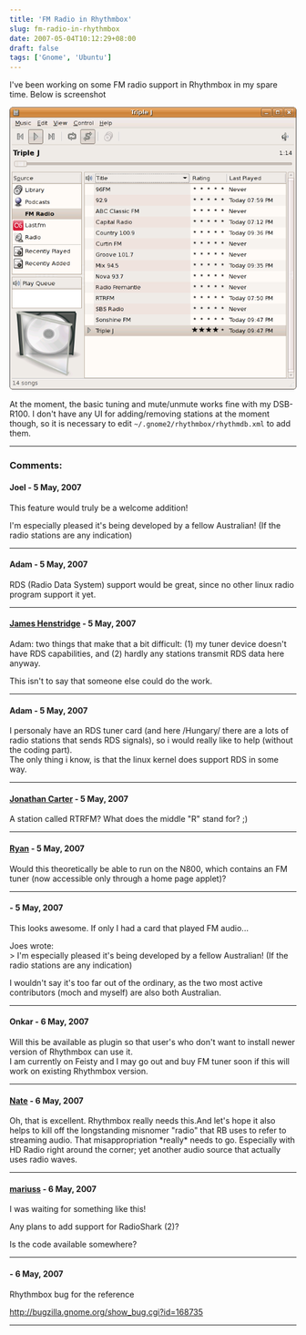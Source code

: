 ```yaml
---
title: 'FM Radio in Rhythmbox'
slug: fm-radio-in-rhythmbox
date: 2007-05-04T10:12:29+08:00
draft: false
tags: ['Gnome', 'Ubuntu']
---
```


I\'ve been working on some FM radio support in Rhythmbox in my spare
time. Below is screenshot

![](rhythmbox-fmradio.png)

At the moment, the basic tuning and mute/unmute works fine with my
DSB-R100. I don\'t have any UI for adding/removing stations at the
moment though, so it is necessary to edit
`~/.gnome2/rhythmbox/rhythmdb.xml` to add them.

---
### Comments:
#### Joel - <time datetime="2007-05-04 11:49:12">5 May, 2007</time>

This feature would truly be a welcome addition!

I\'m especially pleased it\'s being developed by a fellow Australian!
(If the radio stations are any indication)

---
#### Adam - <time datetime="2007-05-04 12:55:01">5 May, 2007</time>

RDS (Radio Data System) support would be great, since no other linux
radio program support it yet.

---
#### [James Henstridge](http://blogs.gnome.org/jamesh) - <time datetime="2007-05-04 14:19:53">5 May, 2007</time>

Adam: two things that make that a bit difficult: (1) my tuner device
doesn\'t have RDS capabilities, and (2) hardly any stations transmit RDS
data here anyway.

This isn\'t to say that someone else could do the work.

---
#### Adam - <time datetime="2007-05-04 14:32:49">5 May, 2007</time>

I personaly have an RDS tuner card (and here /Hungary/ there are a lots
of radio stations that sends RDS signals), so i would really like to
help (without the coding part).\
The only thing i know, is that the linux kernel does support RDS in some
way.

---
#### [Jonathan Carter](http://jonathancarter.co.za) - <time datetime="2007-05-04 16:13:32">5 May, 2007</time>

A station called RTRFM? What does the middle \"R\" stand for? ;)

---
#### [Ryan](http://www.cleardefinition.com/oss/abi/blog) - <time datetime="2007-05-04 16:24:34">5 May, 2007</time>

Would this theoretically be able to run on the N800, which contains an
FM tuner (now accessible only through a home page applet)?

---
####  - <time datetime="2007-05-04 21:34:12">5 May, 2007</time>

This looks awesome. If only I had a card that played FM audio\...

Joes wrote:\
\> I\'m especially pleased it\'s being developed by a fellow Australian!
(If the radio stations are any indication)

I wouldn\'t say it\'s too far out of the ordinary, as the two most
active contributors (moch and myself) are also both Australian.

---
#### Onkar - <time datetime="2007-05-05 03:59:27">6 May, 2007</time>

Will this be available as plugin so that user\'s who don\'t want to
install newer version of Rhythmbox can use it.\
I am currently on Feisty and I may go out and buy FM tuner soon if this
will work on existing Rhythmbox version.

---
#### [Nate](http://blog.glyphography.com) - <time datetime="2007-05-05 04:32:22">6 May, 2007</time>

Oh, that is excellent. Rhythmbox really needs this.And let\'s hope it
also helps to kill off the longstanding misnomer \"radio\" that RB uses
to refer to streaming audio. That misappropriation \*really\* needs to
go. Especially with HD Radio right around the corner; yet another audio
source that actually uses radio waves.

---
#### [mariuss](http://marius.scurtescu.com) - <time datetime="2007-05-05 04:38:43">6 May, 2007</time>

I was waiting for something like this!

Any plans to add support for RadioShark (2)?

Is the code available somewhere?

---
####  - <time datetime="2007-05-05 16:51:45">6 May, 2007</time>

Rhythmbox bug for the reference

<http://bugzilla.gnome.org/show_bug.cgi?id=168735>

---
